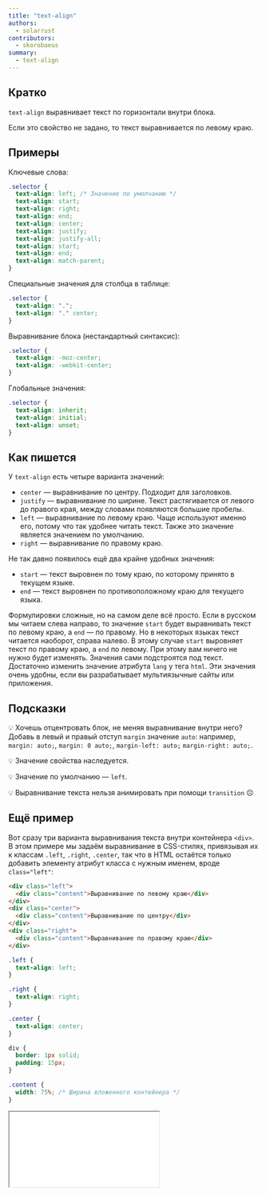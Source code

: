 ```yaml
---
title: "text-align"
authors:
  - solarrust
contributors:
  - skorobaeus
summary:
  - text-align
---
```


## Кратко

`text-align` выравнивает текст по горизонтали внутри блока.

Если это свойство не задано, то текст выравнивается по левому краю.

## Примеры

Ключевые слова:

```css
.selector {
  text-align: left; /* Значение по умолчанию */
  text-align: start;
  text-align: right;
  text-align: end;
  text-align: center;
  text-align: justify;
  text-align: justify-all;
  text-align: start;
  text-align: end;
  text-align: match-parent;
}
```

Специальные значения для столбца в таблице:

```css
.selector {
  text-align: ".";
  text-align: "." center;
}
```

Выравнивание блока (нестандартный синтаксис):

```css
.selector {
  text-align: -moz-center;
  text-align: -webkit-center;
}
```

Глобальные значения:

```css
.selector {
  text-align: inherit;
  text-align: initial;
  text-align: unset;
}
```

## Как пишется

У `text-align` есть четыре варианта значений:

- `center` — выравнивание по центру. Подходит для заголовков.
- `justify` — выравнивание по ширине. Текст растягивается от левого до правого края, между словами появляются большие пробелы.
- `left` — выравнивание по левому краю. Чаще используют именно его, потому что так удобнее читать текст. Также это значение является значением по умолчанию.
- `right` — выравнивание по правому краю.

Не так давно появилось ещё два крайне удобных значения:

- `start` — текст выровнен по тому краю, по которому принято в текущем языке.
- `end` — текст выровнен по противоположному краю для текущего языка.

Формулировки сложные, но на самом деле всё просто. Если в русском мы читаем слева направо, то значение `start` будет выравнивать текст по левому краю, а `end` — по правому. Но в некоторых языках текст читается наоборот, справа налево. В этому случае `start` выровняет текст по правому краю, а `end` по левому. При этому вам ничего не нужно будет изменять. Значения сами подстроятся под текст. Достаточно изменить значение атрибута `lang` у тега `html`. Эти значения очень удобны, если вы разрабатывает мультиязычные сайты или приложения.

## Подсказки

💡 Хочешь отцентровать блок, не меняя выравнивание внутри него? Добавь в левый и правый отступ `margin` значение `auto`: например, `margin: auto;`, `margin: 0 auto;`, `margin-left: auto;` `margin-right: auto;`.

💡 Значение свойства наследуется.

💡 Значение по умолчанию — `left`.

💡 Выравнивание текста нельзя анимировать при помощи `transition` ☹️

## Ещё пример

Вот сразу три варианта выравнивания текста внутри контейнера `<div>`. В этом примере мы задаём выравнивание в CSS-стилях, привязывая их к классам `.left`, `.right`, `.center`, так что в HTML остаётся только добавить элементу атрибут класса с нужным именем, вроде `class="left"`:

```html
<div class="left">
  <div class="content">Выравнивание по левому краю</div>
</div>
<div class="center">
  <div class="content">Выравнивание по центру</div>
</div>
<div class="right">
  <div class="content">Выравнивание по правому краю</div>
</div>
```

```css
.left {
  text-align: left;
}

.right {
  text-align: right;
}

.center {
  text-align: center;
}

div {
  border: 1px solid;
  padding: 15px;
}

.content {
  width: 75%; /* Ширина вложенного контейнера */
}
```

<iframe title="Выравнивание текста в контейнере" src="demos/text-align.html"></iframe>
